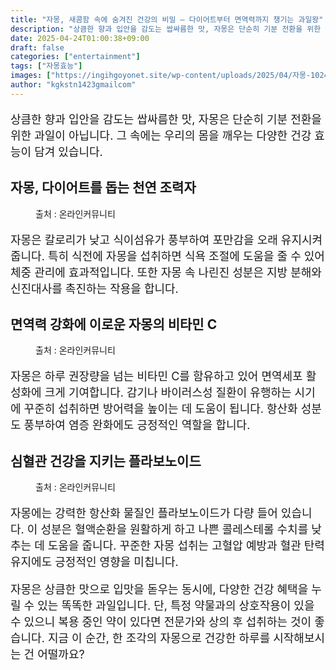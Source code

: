 ```yaml
---
title: "자몽, 새콤함 속에 숨겨진 건강의 비밀 – 다이어트부터 면역력까지 챙기는 과일왕"
description: "상큼한 향과 입안을 감도는 쌉싸름한 맛, 자몽은 단순히 기분 전환을 위한 과일이 아닙니다. 그 속에는 우리의 몸을 깨우는 다양한 건강 효능이 담겨 있습니다."
date: 2025-04-24T01:00:38+09:00
draft: false
categories: ["entertainment"]
tags: ["자몽효능"]
images: ["https://ingihgoyonet.site/wp-content/uploads/2025/04/자몽-1024x683.png", "https://ingihgoyonet.site/wp-content/uploads/2025/04/자몽썰기-1024x683.png", "https://ingihgoyonet.site/wp-content/uploads/2025/04/자몽차-1024x683.png"]
author: "kgkstn1423gmailcom"
---
```


<p style="font-size:18px">상큼한 향과 입안을 감도는 쌉싸름한 맛, 자몽은 단순히 기분 전환을 위한 과일이 아닙니다. 그 속에는 우리의 몸을 깨우는 다양한 건강 효능이 담겨 있습니다.</p> <h2 >자몽, 다이어트를 돕는 천연 조력자</h2> <figure ><img src="https://ingihgoyonet.site/wp-content/uploads/2025/04/자몽-1024x683.png" alt="" style="aspect-ratio:16/9;object-fit:cover"/><figcaption >출처 : 온라인커뮤니티</figcaption></figure> <p style="font-size:18px">자몽은 칼로리가 낮고 식이섬유가 풍부하여 포만감을 오래 유지시켜줍니다. 특히 식전에 자몽을 섭취하면 식욕 조절에 도움을 줄 수 있어 체중 관리에 효과적입니다. 또한 자몽 속 나린진 성분은 지방 분해와 신진대사를 촉진하는 작용을 합니다.</p> <h2 >면역력 강화에 이로운 자몽의 비타민 C</h2> <figure ><img src="https://ingihgoyonet.site/wp-content/uploads/2025/04/자몽썰기-1024x683.png" alt="" style="aspect-ratio:16/9;object-fit:cover"/><figcaption >출처 : 온라인커뮤니티</figcaption></figure> <p style="font-size:18px">자몽은 하루 권장량을 넘는 비타민 C를 함유하고 있어 면역세포 활성화에 크게 기여합니다. 감기나 바이러스성 질환이 유행하는 시기에 꾸준히 섭취하면 방어력을 높이는 데 도움이 됩니다. 항산화 성분도 풍부하여 염증 완화에도 긍정적인 역할을 합니다.</p> <h2 >심혈관 건강을 지키는 플라보노이드</h2> <figure ><img src="https://ingihgoyonet.site/wp-content/uploads/2025/04/자몽차-1024x683.png" alt="" style="aspect-ratio:16/9;object-fit:cover"/><figcaption >출처 : 온라인커뮤니티</figcaption></figure> <p style="font-size:18px">자몽에는 강력한 항산화 물질인 플라보노이드가 다량 들어 있습니다. 이 성분은 혈액순환을 원활하게 하고 나쁜 콜레스테롤 수치를 낮추는 데 도움을 줍니다. 꾸준한 자몽 섭취는 고혈압 예방과 혈관 탄력 유지에도 긍정적인 영향을 미칩니다.</p> <p style="font-size:18px">자몽은 상큼한 맛으로 입맛을 돋우는 동시에, 다양한 건강 혜택을 누릴 수 있는 똑똑한 과일입니다. 단, 특정 약물과의 상호작용이 있을 수 있으니 복용 중인 약이 있다면 전문가와 상의 후 섭취하는 것이 좋습니다. 지금 이 순간, 한 조각의 자몽으로 건강한 하루를 시작해보시는 건 어떨까요?</p>